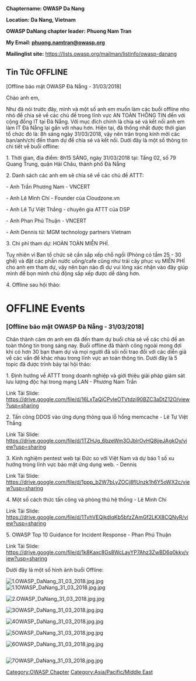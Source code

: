 **Chaptername: OWASP Da Nang**

**Location:** **Da Nang, Vietnam**

**OWASP DaNang chapter leader:** **Phuong Nam Tran**

**My Email: phuong.namtran@owasp.org**

**Mailinglist site:**
<https://lists.owasp.org/mailman/listinfo/owasp-danang>

## Tin Tức OFFLINE

\[Offline bảo mật OWASP Đà Nẵng - 31/03/2018\]

Chào anh em,

Như đã nói trước đây, mình và một số anh em muốn làm các buổi offline
nho nhỏ để chia sẽ về các chủ đề trong lĩnh vực AN TOÀN THÔNG TIN đến
với cộng đồng IT tại Đà Nẵng. Với mục đích chính là chia sẻ và kết nối
anh em làm IT Đà Nẵng lại gần với nhau hơn. Hiện tại, đã thống nhất được
thời gian tổ chức đó là: 8h sáng ngày 31/03/2018, vậy nên trân trọng
kính mời các bạn/anh/chị đến tham dự để chia sẻ và kết nối. Dưới đây là
một số thông tin chi tiết về buổi offline:

1\. Thời gian, địa điểm: 8h15 SÁNG, ngày 31/03/2018 tại: Tầng 02, số 79
Quang Trung, quận Hải Châu, thành phố Đà Nẵng

2\. Danh sách các anh em sẽ chia sẽ về các chủ đề ATTT:

\- Anh Trần Phương Nam - VNCERT

\- Anh Lê Minh Chí - Founder của Cloudzone.vn

\- Anh Lê Tự Việt Thắng - chuyên gia ATTT của DSP

\- Anh Phan Phú Thuận - VNCERT

\- Anh Dennis từ: MGM technology partners Vietnam

3\. Chi phí tham dự: HOÀN TOÀN MIỄN PHÍ.

Tuy nhiên vì Ban tổ chức sẽ cần sắp xếp chỗ ngồi (Phòng có tầm 25 - 30
ghế) và đặt các phần nước uống/cafe cũng như trái cây phục vụ MIỄN PHÍ
cho anh em tham dự, vậy nên bạn nào đi dự vui lòng xác nhận vào đây giúp
mình để bọn mình chủ động sắp xếp được dễ dàng hơn.

4\. Offline sau hội thảo:

# OFFLINE Events

### \[Offline bảo mật OWASP Đà Nẵng - 31/03/2018\]

Chân thành cảm ơn anh em đã đến tham dự buổi chia sẻ về các chủ đề an
toàn thông tin trong sáng nay. Buổi offline đã thành công ngoài mong
đợi khi có hơn 30 bạn tham dự và mọi người đã sôi nổi trao đổi với
các diễn giả về các vấn đề khác nhau trong lĩnh vực an toàn thông tin.
Dưới đây là 5 topic đã được trình bày tại hội thảo:

1\. Định hướng về ATTT trong doanh nghiệp và giới thiệu giải pháp giám
sát lưu lượng độc hại trong mạng LAN - Phương Nam Trần

Link Tải Slide:
<https://drive.google.com/file/d/16LxTaQjCPvIeOTVtdzj90BZC3aDtZ12O/view?usp=sharing>

2\. Tấn công DDOS vào ứng dụng thông qua lỗ hổng memcache - Lê Tự Việt
Thắng

Link Tải Slide:
<https://drive.google.com/file/d/1TZHJg_6bzeWm3OJblrOvHQ8jjeJAgkOy/view?usp=sharing>

3\. Kinh nghiệm pentest web tại Đức so với Việt Nam và dự báo 1 số xu
hướng trong lĩnh vực bảo mật ứng dụng web. - Dennis

Link Tải Slide:
<https://drive.google.com/file/d/1ppp_b2W7bLyZOCj8flUnzk1h6Y5oWX2c/view?usp=sharing>

4\. Một số cách thức tấn công và phòng thủ hệ thống - Lê Minh Chí

Link Tải Slide:
<https://drive.google.com/file/d/1TvhVEQjkdIqKb5bfzZAmGf2LKX8CQNyR/view?usp=sharing>

5\. OWASP Top 10 Guidance for Incident Response - Phan Phú Thuận

Link Tải Slide:
<https://drive.google.com/file/d/1k8Kaxc8Gs8WcLayYP7Ahz3ZwBD6q0kkv/view?usp=sharing>

Dưới đây là một số hình ảnh buổi Offline:

![1.OWASP_DaNang_31_03_2018.jpg.jpg](1.OWASP_DaNang_31_03_2018.jpg.jpg
"1.OWASP_DaNang_31_03_2018.jpg.jpg")
![1.1OWASP_DaNang_31_03_2018.jpg.jpg](1.1OWASP_DaNang_31_03_2018.jpg.jpg
"1.1OWASP_DaNang_31_03_2018.jpg.jpg")

![2.OWASP_DaNang_31_03_2018.jpg.jpg](2.OWASP_DaNang_31_03_2018.jpg.jpg
"2.OWASP_DaNang_31_03_2018.jpg.jpg")

![3OWASP_DaNang_31_03_2018.jpg.jpg](3OWASP_DaNang_31_03_2018.jpg.jpg
"3OWASP_DaNang_31_03_2018.jpg.jpg")

![`4OWASP_DaNang_31_03_2018.jpg.jpg`](4OWASP_DaNang_31_03_2018.jpg.jpg
"4OWASP_DaNang_31_03_2018.jpg.jpg")`                                `

![`5OWASP_DaNang_31_03_2018.jpg.jpg`](5OWASP_DaNang_31_03_2018.jpg.jpg
"5OWASP_DaNang_31_03_2018.jpg.jpg")`                                 `

![`6OWASP_DaNang_31_03_2018.jpg.jpg`](6OWASP_DaNang_31_03_2018.jpg.jpg
"6OWASP_DaNang_31_03_2018.jpg.jpg")`                                  `

![`7OWASP_DaNang_31_03_2018.jpg.jpg`](7OWASP_DaNang_31_03_2018.jpg.jpg
"7OWASP_DaNang_31_03_2018.jpg.jpg")`                           `

[Category:OWASP Chapter](Category:OWASP_Chapter "wikilink")
[Category:Asia/Pacific/Middle
East](Category:Asia/Pacific/Middle_East "wikilink")